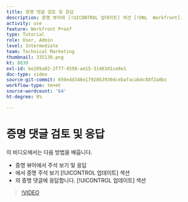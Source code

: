 ```yaml
---
title: 증명 댓글 검토 및 응답
description: 증명 뷰어와 [!UICONTROL 업데이트] 섹션 [!DNL  Workfront].
activity: use
feature: Workfront Proof
type: Tutorial
role: User, Admin
level: Intermediate
team: Technical Marketing
thumbnail: 335139.png
kt: 8839
exl-id: be205a02-2f77-4598-ae15-31463d1ce8e1
doc-type: video
source-git-commit: 650e4d346e1792863930dcebafacab4c88f2a8bc
workflow-type: tm+mt
source-wordcount: '64'
ht-degree: 0%

---
```


# 증명 댓글 검토 및 응답

이 비디오에서는 다음 방법을 배웁니다.

* 증명 뷰어에서 주석 보기 및 응답
* 에서 증명 주석 보기 [!UICONTROL 업데이트] 섹션
* 의 증명 댓글에 응답합니다. [!UICONTROL 업데이트] 섹션

>[!VIDEO](https://video.tv.adobe.com/v/335139/?quality=12&learn=on)
